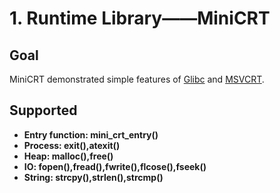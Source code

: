 # 1. Runtime Library——MiniCRT

## Goal

MiniCRT demonstrated simple features of [Glibc](https://www.gnu.org/software/libc/) and [MSVCRT](http://www.mingw.org/category/wiki/msvc).   

## Supported

* **Entry function:	mini_crt_entry()**
* **Process:	exit(),atexit()**
* **Heap:	malloc(),free()**
* **IO:	fopen(),fread(),fwrite(),flcose(),fseek()**
* **String:	strcpy(),strlen(),strcmp()**






